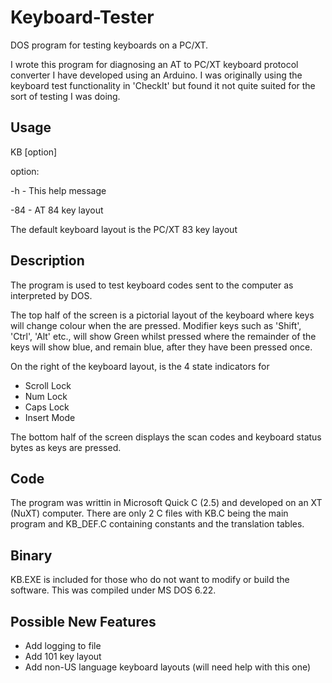 # Keyboard-Tester
DOS program for testing keyboards on a PC/XT.

I wrote this program for diagnosing an AT to PC/XT keyboard protocol converter I have developed using an Arduino. I was originally using the keyboard test functionality in 'CheckIt' but found it not quite suited for the sort of testing I was doing.

## Usage
KB [option]

option:

-h      - This help message

-84     - AT 84 key layout

The default keyboard layout is the PC/XT 83 key layout

## Description
The program is used to test keyboard codes sent to the computer as interpreted by DOS.

The top half of the screen is a pictorial layout of the keyboard where keys will change colour when the are pressed.
Modifier keys such as 'Shift', 'Ctrl', 'Alt' etc., will show Green whilst pressed where the remainder of the keys will show blue, and remain blue, after they have been pressed once.

On the right of the keyboard layout, is the 4 state indicators for
- Scroll Lock
- Num Lock
- Caps Lock
- Insert Mode

The bottom half of the screen displays the scan codes and keyboard status bytes as keys are pressed.

## Code
The program was writtin in Microsoft Quick C (2.5) and developed on an XT (NuXT) computer. There are only 2 C files with KB.C being the main program and KB_DEF.C containing constants and the translation tables.

## Binary
KB.EXE is included for those who do not want to modify or build the software. This was compiled under MS DOS 6.22.

## Possible New Features
- Add logging to file
- Add 101 key layout
- Add non-US language keyboard layouts (will need help with this one)
